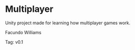 # Multiplayer
Unity project made for learning how multiplayer games work. 

Facundo Williams

Tag: v0.1
